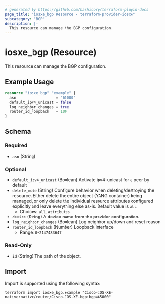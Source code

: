 ```yaml
---
# generated by https://github.com/hashicorp/terraform-plugin-docs
page_title: "iosxe_bgp Resource - terraform-provider-iosxe"
subcategory: "BGP"
description: |-
  This resource can manage the BGP configuration.
---
```


# iosxe_bgp (Resource)

This resource can manage the BGP configuration.

## Example Usage

```terraform
resource "iosxe_bgp" "example" {
  asn                  = "65000"
  default_ipv4_unicast = false
  log_neighbor_changes = true
  router_id_loopback   = 100
}
```

<!-- schema generated by tfplugindocs -->
## Schema

### Required

- `asn` (String)

### Optional

- `default_ipv4_unicast` (Boolean) Activate ipv4-unicast for a peer by default
- `delete_mode` (String) Configure behavior when deleting/destroying the resource. Either delete the entire object (YANG container) being managed, or only delete the individual resource attributes configured explicitly and leave everything else as-is. Default value is `all`.
  - Choices: `all`, `attributes`
- `device` (String) A device name from the provider configuration.
- `log_neighbor_changes` (Boolean) Log neighbor up/down and reset reason
- `router_id_loopback` (Number) Loopback interface
  - Range: `0`-`2147483647`

### Read-Only

- `id` (String) The path of the object.

## Import

Import is supported using the following syntax:

```shell
terraform import iosxe_bgp.example "Cisco-IOS-XE-native:native/router/Cisco-IOS-XE-bgp:bgp=65000"
```
